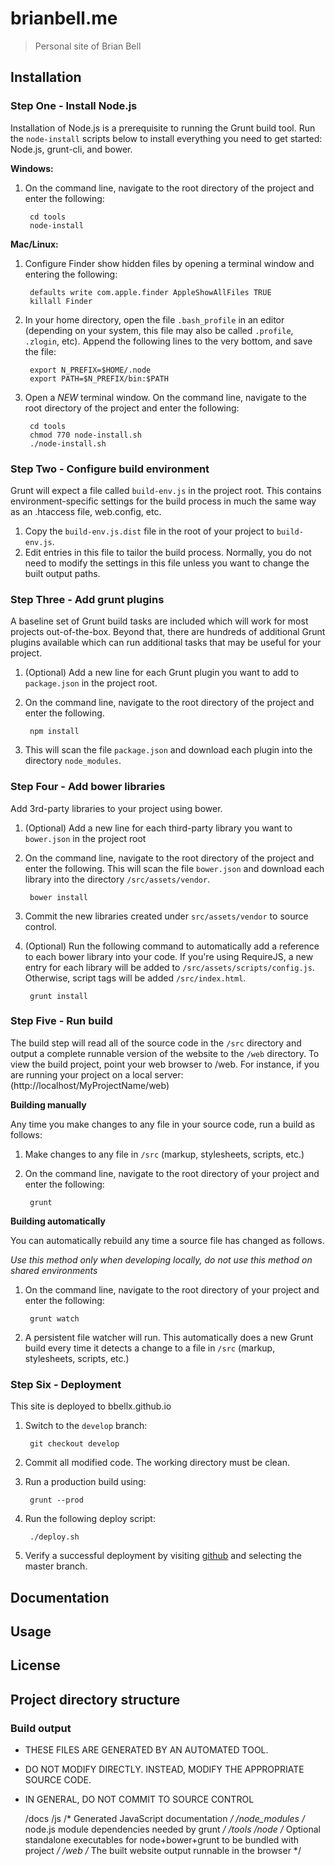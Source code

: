 # brianbell.me

>Personal site of Brian Bell

## Installation

### Step One - Install Node.js

Installation of Node.js is a prerequisite to running the Grunt build tool. Run the `node-install` scripts below to install everything you need to get started: Node.js, grunt-cli, and bower.

**Windows:**

1. On the command line, navigate to the root directory of the project and enter the following:

        cd tools
        node-install

**Mac/Linux:**

1. Configure Finder show hidden files by opening a terminal window and entering the following:

        defaults write com.apple.finder AppleShowAllFiles TRUE
        killall Finder

2. In your home directory, open the file `.bash_profile` in an editor (depending on your system, this file may also be called `.profile`, `.zlogin`, etc). Append the following lines to the very bottom, and save the file:

        export N_PREFIX=$HOME/.node
        export PATH=$N_PREFIX/bin:$PATH

3. Open a *NEW* terminal window. On the command line, navigate to the root directory of the project and enter the following:

        cd tools
        chmod 770 node-install.sh
        ./node-install.sh

### Step Two - Configure build environment

Grunt will expect a file called `build-env.js` in the project root. This contains environment-specific settings for the build process in much the same way as an .htaccess file, web.config, etc.

1. Copy the `build-env.js.dist` file in the root of your project to `build-env.js`.
2. Edit entries in this file to tailor the build process. Normally, you do not need to modify the settings in this file unless you want to change the built output paths.

### Step Three - Add grunt plugins

A baseline set of Grunt build tasks are included which will work for most projects out-of-the-box. Beyond that, there are hundreds of additional Grunt plugins available which can run additional tasks that may be useful for your project.

1. (Optional) Add a new line for each Grunt plugin you want to add to `package.json` in the project root.
2. On the command line, navigate to the root directory of the project and enter the following.

        npm install

3. This will scan the file `package.json` and download each plugin into the directory `node_modules`.

### Step Four - Add bower libraries

Add 3rd-party libraries to your project using bower.

1. (Optional) Add a new line for each third-party library you want to `bower.json` in the project root
2. On the command line, navigate to the root directory of the project and enter the following. This will scan the file `bower.json` and download each library into the directory `/src/assets/vendor`.

        bower install

3. Commit the new libraries created under `src/assets/vendor` to source control.
4. (Optional) Run the following command to automatically add a reference to each bower library into your code. If you're using RequireJS, a new entry for each library will be added to  `/src/assets/scripts/config.js`. Otherwise, script tags will be added `/src/index.html`.

        grunt install

### Step Five - Run build

The build step will read all of the source code in the `/src` directory and output a complete runnable version of the website to the `/web` directory.
To view the build project, point your web browser to /web. For instance, if you are running your project on a local server: (http://localhost/MyProjectName/web)

**Building manually**

Any time you make changes to any file in your source code, run a build as follows:

1. Make changes to any file in `/src` (markup, stylesheets, scripts, etc.)
2. On the command line, navigate to the root directory of your project and enter the following:

        grunt

**Building automatically**

You can automatically rebuild any time a source file has changed as follows.

_Use this method only when developing locally, do not use this method on shared environments_

1. On the command line, navigate to the root directory of your project and enter the following:

        grunt watch

2. A persistent file watcher will run. This automatically does a new Grunt build every time it detects a change to a file in `/src` (markup, stylesheets, scripts, etc.)

### Step Six - Deployment

This site is deployed to bbellx.github.io

1. Switch to the `develop` branch:

        git checkout develop

2. Commit all modified code. The working directory must be clean.

3. Run a production build using:

        grunt --prod

4. Run the following deploy script:

        ./deploy.sh

5. Verify a successful deployment by visiting [github](https://github.com/bbellx/bbellx.github.io) and selecting the master branch.


## Documentation

## Usage

## License

## Project directory structure

### Build output

 * THESE FILES ARE GENERATED BY AN AUTOMATED TOOL.
 * DO NOT MODIFY DIRECTLY. INSTEAD, MODIFY THE APPROPRIATE SOURCE CODE.
 * IN GENERAL, DO NOT COMMIT TO SOURCE CONTROL

    /docs
        /js          /* Generated JavaScript documentation  */
    /node_modules    /* node.js module dependencies needed by grunt */
    /tools
        /node        /* Optional standalone executables for node+bower+grunt to be bundled with project */
    /web             /* The built website output runnable in the browser */